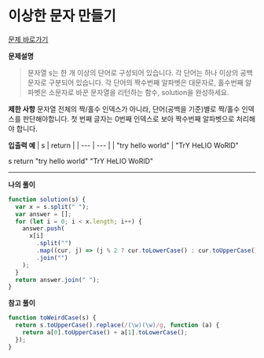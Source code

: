 # 이상한 문자 만들기

[문제 바로가기](https://school.programmers.co.kr/learn/courses/30/lessons/12930)

**문제설명**

> 문자열 s는 한 개 이상의 단어로 구성되어 있습니다. 각 단어는 하나 이상의 공백문자로 구분되어 있습니다. 각 단어의 짝수번째 알파벳은 대문자로, 홀수번째 알파벳은 소문자로 바꾼 문자열을 리턴하는 함수, solution을 완성하세요.

**제한 사항**
문자열 전체의 짝/홀수 인덱스가 아니라, 단어(공백을 기준)별로 짝/홀수 인덱스를 판단해야합니다.
첫 번째 글자는 0번째 인덱스로 보아 짝수번째 알파벳으로 처리해야 합니다.

**입출력 예**
| s | return |
| --- | --- |
| "try hello world" | "TrY HeLlO WoRlD"

s return
"try hello world" "TrY HeLlO WoRlD"

---

**나의 풀이**

```javascript
function solution(s) {
  var x = s.split(" ");
  var answer = [];
  for (let i = 0; i < x.length; i++) {
    answer.push(
      x[i]
        .split("")
        .map((cur, j) => (j % 2 ? cur.toLowerCase() : cur.toUpperCase()))
        .join("")
    );
  }
  return answer.join(" ");
}
```

**참고 풀이**

```javascript
function toWeirdCase(s) {
  return s.toUpperCase().replace(/(\w)(\w)/g, function (a) {
    return a[0].toUpperCase() + a[1].toLowerCase();
  });
}
```
